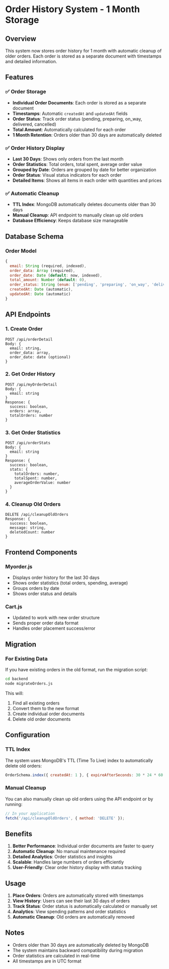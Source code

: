 # Order History System - 1 Month Storage

## Overview
This system now stores order history for 1 month with automatic cleanup of older orders. Each order is stored as a separate document with timestamps and detailed information.

## Features

### ✅ Order Storage
- **Individual Order Documents**: Each order is stored as a separate document
- **Timestamps**: Automatic `createdAt` and `updatedAt` fields
- **Order Status**: Track order status (pending, preparing, on_way, delivered, cancelled)
- **Total Amount**: Automatically calculated for each order
- **1 Month Retention**: Orders older than 30 days are automatically deleted

### ✅ Order History Display
- **Last 30 Days**: Shows only orders from the last month
- **Order Statistics**: Total orders, total spent, average order value
- **Grouped by Date**: Orders are grouped by date for better organization
- **Order Status**: Visual status indicators for each order
- **Detailed Items**: Shows all items in each order with quantities and prices

### ✅ Automatic Cleanup
- **TTL Index**: MongoDB automatically deletes documents older than 30 days
- **Manual Cleanup**: API endpoint to manually clean up old orders
- **Database Efficiency**: Keeps database size manageable

## Database Schema

### Order Model
```javascript
{
  email: String (required, indexed),
  order_data: Array (required),
  order_date: Date (default: now, indexed),
  total_amount: Number (default: 0),
  order_status: String (enum: ['pending', 'preparing', 'on_way', 'delivered', 'cancelled']),
  createdAt: Date (automatic),
  updatedAt: Date (automatic)
}
```

## API Endpoints

### 1. Create Order
```
POST /api/orderDetail
Body: {
  email: string,
  order_data: array,
  order_date: date (optional)
}
```

### 2. Get Order History
```
POST /api/myOrderDetail
Body: {
  email: string
}
Response: {
  success: boolean,
  orders: array,
  totalOrders: number
}
```

### 3. Get Order Statistics
```
POST /api/orderStats
Body: {
  email: string
}
Response: {
  success: boolean,
  stats: {
    totalOrders: number,
    totalSpent: number,
    averageOrderValue: number
  }
}
```

### 4. Cleanup Old Orders
```
DELETE /api/cleanupOldOrders
Response: {
  success: boolean,
  message: string,
  deletedCount: number
}
```

## Frontend Components

### Myorder.js
- Displays order history for the last 30 days
- Shows order statistics (total orders, spending, average)
- Groups orders by date
- Shows order status and details

### Cart.js
- Updated to work with new order structure
- Sends proper order data format
- Handles order placement success/error

## Migration

### For Existing Data
If you have existing orders in the old format, run the migration script:

```bash
cd backend
node migrateOrders.js
```

This will:
1. Find all existing orders
2. Convert them to the new format
3. Create individual order documents
4. Delete old order documents

## Configuration

### TTL Index
The system uses MongoDB's TTL (Time To Live) index to automatically delete old orders:

```javascript
OrderSchema.index({ createdAt: 1 }, { expireAfterSeconds: 30 * 24 * 60 * 60 }); // 30 days
```

### Manual Cleanup
You can also manually clean up old orders using the API endpoint or by running:

```javascript
// In your application
fetch('/api/cleanupOldOrders', { method: 'DELETE' });
```

## Benefits

1. **Better Performance**: Individual order documents are faster to query
2. **Automatic Cleanup**: No manual maintenance required
3. **Detailed Analytics**: Order statistics and insights
4. **Scalable**: Handles large numbers of orders efficiently
5. **User-Friendly**: Clear order history display with status tracking

## Usage

1. **Place Orders**: Orders are automatically stored with timestamps
2. **View History**: Users can see their last 30 days of orders
3. **Track Status**: Order status is automatically calculated or manually set
4. **Analytics**: View spending patterns and order statistics
5. **Automatic Cleanup**: Old orders are automatically removed

## Notes

- Orders older than 30 days are automatically deleted by MongoDB
- The system maintains backward compatibility during migration
- Order statistics are calculated in real-time
- All timestamps are in UTC format
